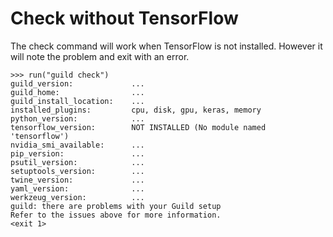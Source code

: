 # Check without TensorFlow

The check command will work when TensorFlow is not installed. However
it will note the problem and exit with an error.

    >>> run("guild check")
    guild_version:             ...
    guild_home:                ...
    guild_install_location:    ...
    installed_plugins:         cpu, disk, gpu, keras, memory
    python_version:            ...
    tensorflow_version:        NOT INSTALLED (No module named 'tensorflow')
    nvidia_smi_available:      ...
    pip_version:               ...
    psutil_version:            ...
    setuptools_version:        ...
    twine_version:             ...
    yaml_version:              ...
    werkzeug_version:          ...
    guild: there are problems with your Guild setup
    Refer to the issues above for more information.
    <exit 1>
